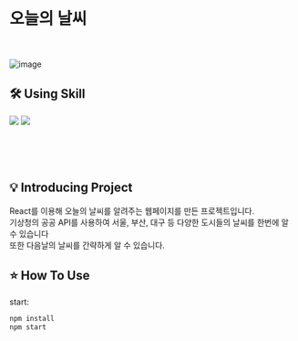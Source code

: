 # 오늘의 날씨
>
<br><br>
![image](https://github.com/cheolwankim/weatherProject/assets/105213482/ce7305ea-a696-4421-b3b3-9e9df6e3d4cb)


## 🛠 Using Skill

<img src="https://img.shields.io/badge/react-61DAFB?style=for-the-badge&logo=react&logoColor=white">   <img src="https://img.shields.io/badge/javascript-F7DF1E?style=for-the-badge&logo=javascript&logoColor=white"> 


<br><br><br>


## 💡 Introducing Project
React를 이용해 오늘의 날씨를 알려주는 웹페이지를 만든 프로젝트입니다.<br>
기상청의 공공 API를 사용하여 서울, 부산, 대구 등 다양한 도시들의 날씨를 한번에 알 수 있습니다<br>
또한 다음날의 날씨를 간략하게 알 수 있습니다.<br>


## ⭐️ How To Use

start:

```sh
npm install
npm start
```

